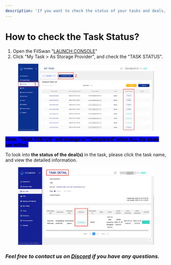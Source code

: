 ```yaml
---
description: 'If you want to check the status of your tasks and deals, please:'
---
```


# How to check the Task Status?

1. Open the FilSwan "[LAUNCH CONSOLE](https://console.filswan.com/#/dashboard)"
2. Click "My Task > As Storage Provider", and check the "TASK STATUS".

<figure><img src="../../.gitbook/assets/image (4) (1).png" alt=""><figcaption></figcaption></figure>

<mark style="background-color:blue;">**Note: "TASK STATUS" will change to "Completed" when ALL the deals are active.**</mark>

To look into **the status of the deal(s)** in the task, please click the task name, and view the detailed information.

<figure><img src="../../.gitbook/assets/image (7).png" alt=""><figcaption></figcaption></figure>

### &#x20;              _**Feel free to contact us on**_ [_**Discord**_](https://filswan.com/discord) _**if you have any questions.**_
